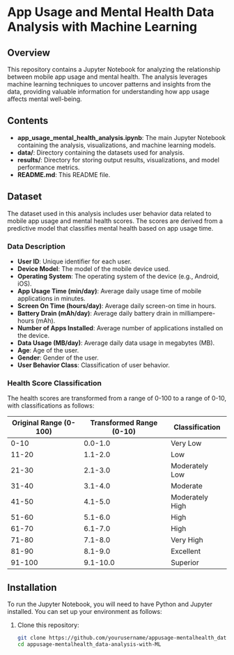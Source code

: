 # App Usage and Mental Health Data Analysis with Machine Learning

## Overview

This repository contains a Jupyter Notebook for analyzing the relationship between mobile app usage and mental health. The analysis leverages machine learning techniques to uncover patterns and insights from the data, providing valuable information for understanding how app usage affects mental well-being.

## Contents

- **app_usage_mental_health_analysis.ipynb**: The main Jupyter Notebook containing the analysis, visualizations, and machine learning models.
- **data/**: Directory containing the datasets used for analysis.
- **results/**: Directory for storing output results, visualizations, and model performance metrics.
- **README.md**: This README file.

## Dataset

The dataset used in this analysis includes user behavior data related to mobile app usage and mental health scores. The scores are derived from a predictive model that classifies mental health based on app usage time.

### Data Description

- **User  ID**: Unique identifier for each user.
- **Device Model**: The model of the mobile device used.
- **Operating System**: The operating system of the device (e.g., Android, iOS).
- **App Usage Time (min/day)**: Average daily usage time of mobile applications in minutes.
- **Screen On Time (hours/day)**: Average daily screen-on time in hours.
- **Battery Drain (mAh/day)**: Average daily battery drain in milliampere-hours (mAh).
- **Number of Apps Installed**: Average number of applications installed on the device.
- **Data Usage (MB/day)**: Average daily data usage in megabytes (MB).
- **Age**: Age of the user.
- **Gender**: Gender of the user.
- **User  Behavior Class**: Classification of user behavior.

### Health Score Classification

The health scores are transformed from a range of 0-100 to a range of 0-10, with classifications as follows:

| Original Range (0-100) | Transformed Range (0-10) | Classification   |
|-------------------------|--------------------------|-------------------|
| 0-10                    | 0.0-1.0                  | Very Low          |
| 11-20                   | 1.1-2.0                  | Low               |
| 21-30                   | 2.1-3.0                  | Moderately Low    |
| 31-40                   | 3.1-4.0                  | Moderate          |
| 41-50                   | 4.1-5.0                  | Moderately High   |
| 51-60                   | 5.1-6.0                  | High              |
| 61-70                   | 6.1-7.0                  | High              |
| 71-80                   | 7.1-8.0                  | Very High         |
| 81-90                   | 8.1-9.0                  | Excellent         |
| 91-100                  | 9.1-10.0                 | Superior          |

## Installation

To run the Jupyter Notebook, you will need to have Python and Jupyter installed. You can set up your environment as follows:

1. Clone this repository:
   ```bash
   git clone https://github.com/yourusername/appusage-mentalhealth_data-analysis-with-ML.git
   cd appusage-mentalhealth_data-analysis-with-ML
